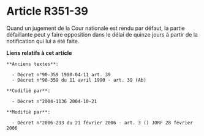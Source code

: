 # Article R351-39

Quand un jugement de la Cour nationale est rendu par défaut, la partie défaillante peut y faire opposition dans le délai de
quinze jours à partir de la notification qui lui a été faite.

**Liens relatifs à cet article**

	**Anciens textes**:

	  - Décret n°90-359 1990-04-11 art. 39
	  - Décret n°90-359 du 11 avril 1990 - art. 39 (Ab)

	**Codifié par**:

	  - Décret n°2004-1136 2004-10-21

	**Modifié par**:

	  - Décret n°2006-233 du 21 février 2006 - art. 3 () JORF 28 février 2006
